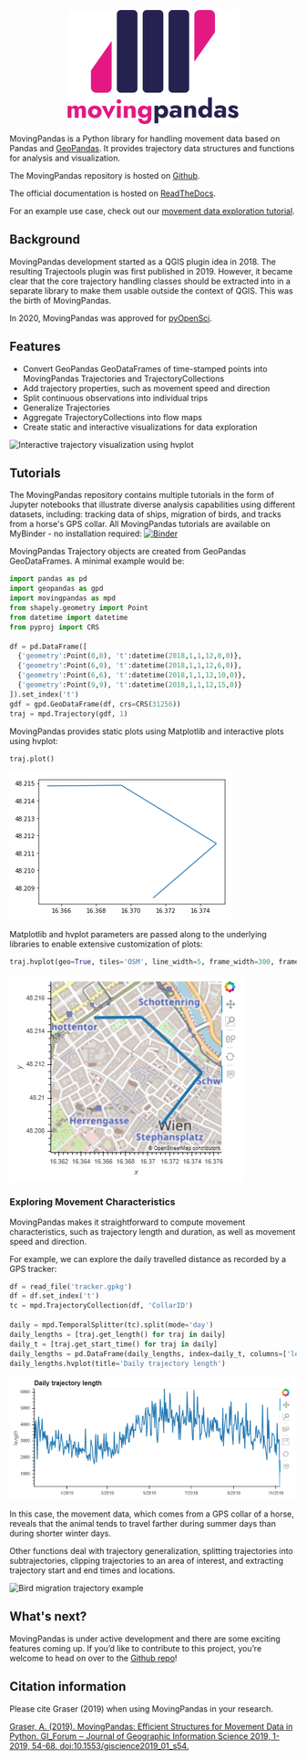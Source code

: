 <p align="center">
  <img src="pics/movingpandas.png" alt="MovingPandas logo">
</p>

MovingPandas is a Python library for handling movement data based on Pandas and [GeoPandas](https://geopandas.org). 
It provides trajectory data structures and functions for analysis and visualization.

The MovingPandas repository is hosted on [Github](https://github.com/anitagraser/movingpandas).

The official documentation is hosted on [ReadTheDocs](https://movingpandas.readthedocs.io).

For an example use case, check out our [movement data exploration tutorial](./3_horse_collar.html).


## Background

MovingPandas development started as a QGIS plugin idea in 2018. 
The resulting Trajectools plugin was first published in 2019. 
However, it became clear that the core trajectory handling classes should be extracted into 
in a separate library to make them usable outside the context of QGIS. 
This was the birth of MovingPandas.

In 2020, MovingPandas was approved for [pyOpenSci](https://www.pyopensci.org/).


## Features

* Convert GeoPandas GeoDataFrames of time-stamped points into MovingPandas Trajectories and TrajectoryCollections
* Add trajectory properties, such as movement speed and direction
* Split continuous observations into individual trips
* Generalize Trajectories 
* Aggregate TrajectoryCollections into flow maps
* Create static and interactive visualizations for data exploration

 ![Interactive trajectory visualization using hvplot](pics/movingpandas_hvplot2.gif)


## Tutorials

The MovingPandas repository contains multiple tutorials in the form of Jupyter notebooks that 
illustrate diverse analysis capabilities using different datasets, including: tracking data of ships, 
migration of birds, and tracks from a horse's GPS collar. 
All MovingPandas tutorials are available on MyBinder - no installation required: 
[![Binder](https://mybinder.org/badge_logo.svg)](https://mybinder.org/v2/gh/anitagraser/movingpandas/binder-tag?filepath=tutorials/0_getting_started.ipynb)

MovingPandas Trajectory objects are created from GeoPandas GeoDataFrames. A minimal example would be:

```python
import pandas as pd
import geopandas as gpd
import movingpandas as mpd
from shapely.geometry import Point
from datetime import datetime
from pyproj import CRS

df = pd.DataFrame([
  {'geometry':Point(0,0), 't':datetime(2018,1,1,12,0,0)},
  {'geometry':Point(6,0), 't':datetime(2018,1,1,12,6,0)},
  {'geometry':Point(6,6), 't':datetime(2018,1,1,12,10,0)},
  {'geometry':Point(9,9), 't':datetime(2018,1,1,12,15,0)}
]).set_index('t')
gdf = gpd.GeoDataFrame(df, crs=CRS(31256))
traj = mpd.Trajectory(gdf, 1)
```

MovingPandas provides static plots using Matplotlib and interactive plots using hvplot:

```python
traj.plot()
```

![The trajectory is plotted as a blue line on a white background with latitude and longitude values labeled on the axes.](pics/mp_fig1.png)

Matplotlib and hvplot parameters are passed along to the underlying libraries to enable extensive customization of plots:

```python
traj.hvplot(geo=True, tiles='OSM', line_width=5, frame_width=300, frame_height=300)
```

![The trajectory is plotted as a wide blue line on an OpenStreetMap background with latitude and longitude values labeled on the axes.](pics/mp_fig2.png)

### Exploring Movement Characteristics

MovingPandas makes it straightforward to compute movement characteristics, such as trajectory length and duration, as well as movement speed and direction.

For example, we can explore the daily travelled distance as recorded by a GPS tracker:

```python
df = read_file('tracker.gpkg')
df = df.set_index('t')
tc = mpd.TrajectoryCollection(df, 'CollarID')

daily = mpd.TemporalSplitter(tc).split(mode='day')
daily_lengths = [traj.get_length() for traj in daily]
daily_t = [traj.get_start_time() for traj in daily]
daily_lengths = pd.DataFrame(daily_lengths, index=daily_t, columns=['length'])
daily_lengths.hvplot(title='Daily trajectory length')
```

![The evolution of the length of the daily trajectories is plotted over the whole obseration period.](pics/mp_fig3.png)

In this case, the movement data, which comes from a GPS collar of a horse, reveals that the animal tends to travel farther during summer days than during shorter winter days.  

Other functions deal with trajectory generalization, splitting trajectories into subtrajectories, clipping trajectories to an area of interest, and extracting trajectory start and end times and locations.


![Bird migration trajectory example](https://user-images.githubusercontent.com/590385/73123664-5ad67280-3f92-11ea-8b42-02a0135f0f5c.PNG)



## What's next?

MovingPandas is under active development and there are some exciting features coming up. 
If you’d like to contribute to this project, you’re welcome to head on over to the [Github repo](https://github.com/anitagraser/movingpandas)! 



## Citation information

Please cite Graser (2019) when using MovingPandas in your research.

[Graser, A. (2019). MovingPandas: Efficient Structures for Movement Data in Python. GI_Forum ‒ Journal of Geographic Information Science 2019, 1-2019, 54-68. doi:10.1553/giscience2019_01_s54.](https://www.austriaca.at/rootcollection?arp=0x003aba2b)
